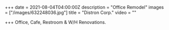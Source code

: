 +++
date = 2021-08-04T04:00:00Z
description = "Office Remodel"
images = ["/images/632248036.jpg"]
title = "Distron Corp."
video = ""

+++
Office, Cafe, Restroom & W/H Renovations.